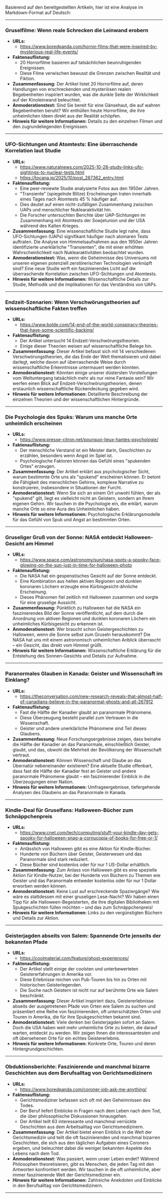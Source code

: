 Basierend auf den bereitgestellten Artikeln, hier ist eine Analyse im Markdown-Format auf Deutsch:

--------------------------------------------
### Gruselfilme: Wenn reale Schrecken die Leinwand erobern
*   **URLs:**
    *   https://www.boredpanda.com/horror-films-that-were-inspired-by-mysterious-real-life-events/
*   **Faktenauflistung:**
    *   20 Horrorfilme basieren auf tatsächlichen beunruhigenden Ereignissen.
    *   Diese Filme verwischen bewusst die Grenzen zwischen Realität und Fiktion.
*   **Zusammenfassung:** Der Artikel listet 20 Horrorfilme auf, deren Handlungen von erschreckenden und mysteriösen realen Begebenheiten inspiriert wurden, was die dunkle Seite der Wirklichkeit auf der Kinoleinwand beleuchtet.
*   **Anmoderationstext:** Sind Sie bereit für eine Gänsehaut, die auf wahren Begebenheiten beruht? Wir enthüllen heute Horrorfilme, die ihre unheimlichen Ideen direkt aus der Realität schöpfen.
*   **Hinweis für weitere Informationen:**  Details zu den einzelnen Filmen und den zugrundeliegenden Ereignissen.
--------------------------------------------
### UFO-Sichtungen und Atomtests: Eine überraschende Korrelation laut Studie
*   **URLs:**
    *   https://www.naturalnews.com/2025-10-28-study-links-ufo-sightings-to-nuclear-tests.html
    *   https://tocana.jp/2025/10/post_287362_entry.html
*   **Faktenauflistung:**
    *   Eine peer-reviewte Studie analysierte Fotos aus den 1950er Jahren.
    *   "Transiente" (spiegelnde Blitze) Erscheinungen traten innerhalb eines Tages nach Atomtests 45 % häufiger auf.
    *   Dies deutet auf einen nicht-zufälligen Zusammenhang zwischen UAPs und menschlicher Nuklearaktivität hin.
    *   Die Forscher untersuchten Berichte über UAP-Sichtungen im Zusammenhang mit Atomtests der Sowjetunion und der USA während des Kalten Krieges.
*   **Zusammenfassung:** Eine wissenschaftliche Studie legt nahe, dass UFO-Sichtungen (UAPs) signifikant häufiger nach atomaren Tests auftraten. Die Analyse von Himmelsaufnahmen aus den 1950er Jahren identifizierte unerklärliche "Transienten", die mit einer erhöhten Wahrscheinlichkeit nach Nuklearaktivitäten beobachtet wurden.
*   **Anmoderationstext:** Was, wenn die Geheimnisse des Universums mit unseren eigenen potenziell zerstörerischen Technologien verknüpft sind? Eine neue Studie wirft ein faszinierendes Licht auf die überraschende Korrelation zwischen UFO-Sichtungen und Atomtests.
*   **Hinweis für weitere Informationen:** Wissenschaftliche Details zur Studie, Methodik und die Implikationen für das Verständnis von UAPs.
--------------------------------------------
### Endzeit-Szenarien: Wenn Verschwörungstheorien auf wissenschaftliche Fakten treffen
*   **URLs:**
    *   https://www.bolde.com/14-end-of-the-world-conspiracy-theories-that-have-some-scientific-backing/
*   **Faktenauflistung:**
    *   Der Artikel untersucht 14 Endzeit-Verschwörungstheorien.
    *   Einige dieser Theorien weisen auf wissenschaftliche Belege hin.
*   **Zusammenfassung:** Dieser Artikel befasst sich mit 14 verschiedenen Verschwörungstheorien, die das Ende der Welt thematisieren und dabei darlegt, welche davon auf überraschende Weise durch wissenschaftliche Erkenntnisse untermauert werden könnten.
*   **Anmoderationstext:** Könnten einige unserer düstersten Vorstellungen vom Weltuntergang tatsächlich mehr als nur reine Fantasie sein? Wir werfen einen Blick auf Endzeit-Verschwörungstheorien, denen erstaunlich wissenschaftliche Rückendeckung gegeben wird.
*   **Hinweis für weitere Informationen:** Detaillierte Beschreibung der einzelnen Theorien und der wissenschaftlichen Hintergründe.
--------------------------------------------
### Die Psychologie des Spuks: Warum uns manche Orte unheimlich erscheinen
*   **URLs:**
    *   https://www.presse-citron.net/pourquoi-lieux-hantes-psychologie/
*   **Faktenauflistung:**
    *   Der menschliche Verstand ist ein Meister darin, Geschichten zu erzählen, besonders wenn Angst im Spiel ist.
    *   Psychologische Faktoren können das Gefühl eines "spukenden Ortes" erzeugen.
*   **Zusammenfassung:** Der Artikel erklärt aus psychologischer Sicht, warum bestimmte Orte uns als "spukend" erscheinen können. Er betont die Fähigkeit des menschlichen Gehirns, komplexe Narrative zu konstruieren, insbesondere in Situationen der Furcht.
*   **Anmoderationstext:** Wenn Sie sich an einem Ort unwohl fühlen, der als "spukend" gilt, liegt es vielleicht nicht an Geistern, sondern an Ihrem eigenen Gehirn. Wir tauchen in die Psychologie ein, die erklärt, warum manche Orte so eine Aura des Unheimlichen haben.
*   **Hinweis für weitere Informationen:** Psychologische Erklärungsmodelle für das Gefühl von Spuk und Angst an bestimmten Orten.
--------------------------------------------
### Gruseliger Gruß von der Sonne: NASA entdeckt Halloween-Gesicht am Himmel
*   **URLs:**
    *   https://www.space.com/astronomy/sun/nasa-spots-a-spooky-face-glowing-on-the-sun-just-in-time-for-halloween-photo
*   **Faktenauflistung:**
    *   Die NASA hat ein gespenstisches Gesicht auf der Sonne entdeckt.
    *   Eine Kombination aus hellen aktiven Regionen und dunklen koronaren Löchern erzeugte eine Kürbisgesicht-ähnliche Erscheinung.
    *   Dieses Phänomen fiel zeitlich mit Halloween zusammen und sorgte für eine gruselige Aussicht.
*   **Zusammenfassung:** Pünktlich zu Halloween hat die NASA ein faszinierendes Bild der Sonne veröffentlicht, auf dem durch die Anordnung von aktiven Regionen und dunklen koronaren Löchern ein unheimliches Kürbisgesicht zu erkennen ist.
*   **Anmoderationstext:** Wer braucht schon Geistergeschichten zu Halloween, wenn die Sonne selbst zum Gruseln herauskommt? Die NASA hat uns mit einem astronomisch unheimlichen Anblick überrascht – ein Gesicht, das direkt vom Himmel grüßt.
*   **Hinweis für weitere Informationen:** Wissenschaftliche Erklärung für die Entstehung des Sonnen-Gesichts und Details zur Aufnahme.
--------------------------------------------
### Paranormales Glauben in Kanada: Geister und Wissenschaft im Einklang?
*   **URLs:**
    *   https://theconversation.com/new-research-reveals-that-almost-half-of-canadians-believe-in-the-paranormal-ghosts-and-all-267912
*   **Faktenauflistung:**
    *   Fast die Hälfte der Kanadier glaubt an paranormale Phänomene.
    *   Diese Überzeugung besteht parallel zum Vertrauen in die Wissenschaft.
    *   Geister und andere unerklärliche Phänomene sind Teil dieses Glaubens.
*   **Zusammenfassung:** Neue Forschungsergebnisse zeigen, dass beinahe die Hälfte der Kanadier an das Paranormale, einschließlich Geister, glaubt, und das, obwohl die Mehrheit der Bevölkerung der Wissenschaft vertraut.
*   **Anmoderationstext:** Können Wissenschaft und Glaube an das Übernatür nebeneinander existieren? Eine aktuelle Studie offenbart, dass fast die Hälfte der Kanadier fest an Geister und andere paranormale Phänomene glaubt – ein faszinierender Einblick in die Überzeugungen einer Nation.
*   **Hinweis für weitere Informationen:** Umfrageergebnisse, tiefergehende Analysen des Glaubens an das Paranormale in Kanada.
--------------------------------------------
### Kindle-Deal für Gruselfans: Halloween-Bücher zum Schnäppchenpreis
*   **URLs:**
    *   https://www.cnet.com/tech/computing/stuff-your-kindle-day-gets-spooky-for-halloween-snag-a-cornucopia-of-books-for-free-or-1/
*   **Faktenauflistung:**
    *   Anlässlich von Halloween gibt es eine Aktion für Kindle-Bücher.
    *   Hunderte von Büchern über Geister, Geisterwesen und das Paranormale sind stark reduziert.
    *   Diese Bücher sind kostenlos oder für nur 1 US-Dollar erhältlich.
*   **Zusammenfassung:** Zum Anlass von Halloween gibt es eine spezielle Aktion für Kindle-Nutzer, bei der Hunderte von Büchern zu Themen wie Geister und das Paranormale entweder kostenlos oder für nur 1 Dollar erworben werden können.
*   **Anmoderationstext:** Keine Lust auf erschreckende Spaziergänge? Wie wäre es stattdessen mit einer gruseligen Lese-Nacht? Wir haben einen Tipp für alle Halloween-Begeisterten, die ihre digitalen Bibliotheken mit Spukgeschichten füllen möchten – und das zum Schnäppchenpreis!
*   **Hinweis für weitere Informationen:** Links zu den vergünstigten Büchern und Details zur Aktion.
--------------------------------------------
### Geisterjagden abseits von Salem: Spannende Orte jenseits der bekannten Pfade
*   **URLs:**
    *   https://coolmaterial.com/feature/ghost-experiences/
*   **Faktenauflistung:**
    *   Der Artikel stellt einige der coolsten und unterbewerteten Geistererfahrungen in Amerika vor.
    *   Diese Erlebnisse reichen von Pub-Touren bis hin zu Orten mit historischen Geisterlegenden.
    *   Die Suche nach Geistern ist nicht nur auf berühmte Orte wie Salem beschränkt.
*   **Zusammenfassung:** Dieser Artikel inspiriert dazu, Geistererlebnisse abseits der ausgetretenen Pfade von Orten wie Salem zu suchen und präsentiert eine Reihe von faszinierenden, oft unterschätzten Orten und Touren in Amerika, die für ihre Spukgeschichten bekannt sind.
*   **Anmoderationstext:** Viele denken bei Geisterjagden sofort an Salem. Doch die USA haben weit mehr unheimliche Orte zu bieten, die darauf warten, entdeckt zu werden. Wir zeigen Ihnen die interessantesten und oft übersehenen Orte für ein echtes Geistererlebnis.
*   **Hinweis für weitere Informationen:** Konkrete Orte, Touren und deren Hintergrundgeschichten.
--------------------------------------------
### Obduktionsberichte: Faszinierende und manchmal bizarre Geschichten aus dem Berufsalltag von Gerichtsmedizinern
*   **URLs:**
    *   https://www.boredpanda.com/coroner-job-ask-me-anything/
*   **Faktenauflistung:**
    *   Gerichtsmediziner befassen sich oft mit den Geheimnissen des Todes.
    *   Der Beruf liefert Einblicke in Fragen nach dem Leben nach dem Tod, die über philosophische Diskussionen hinausgehen.
    *   Der Artikel teilt 63 interessante und manchmal verrückte Geschichten aus dem Arbeitsalltag von Gerichtsmedizinern.
*   **Zusammenfassung:** Der Artikel bietet einen Einblick in die Welt der Gerichtsmedizin und teilt die oft faszinierenden und manchmal bizarren Geschichten, die sich aus den täglichen Aufgaben eines Coroners ergeben, und beleuchtet dabei die weniger bekannten Aspekte des Lebens nach dem Tod.
*   **Anmoderationstext:** Was passiert, wenn unser Leben endet? Während Philosophen theoretisieren, gibt es Menschen, die jeden Tag mit den Antworten konfrontiert werden. Wir tauchen in die oft unheimliche, aber immer faszinierende Welt der Gerichtsmediziner ein.
*   **Hinweis für weitere Informationen:** Zahlreiche Anekdoten und Einblicke in den Berufsalltag von Gerichtsmedizinern.
--------------------------------------------